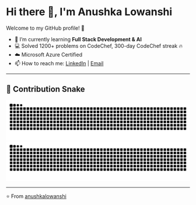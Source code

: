 # Hi there 👋, I'm Anushka Lowanshi  

Welcome to my GitHub profile! 🚀  

- 🌱 I’m currently learning **Full Stack Development & AI**  
- 💻 Solved 1200+ problems on CodeChef, 300-day CodeChef streak 🔥  
- ☁️ Microsoft Azure Certified  
- 📫 How to reach me: [LinkedIn](https://www.linkedin.com) | [Email](mailto:your-email@example.com)  


---

## 🐍 Contribution Snake

![GitHub Snake Light](https://raw.githubusercontent.com/anushkalowanshi/anushkalowanshi/output/github-contribution-grid-snake.svg#gh-light-mode-only)
![GitHub Snake Dark](https://raw.githubusercontent.com/anushkalowanshi/anushkalowanshi/output/github-contribution-grid-snake-dark.svg#gh-dark-mode-only)


---


⭐️ From [anushkalowanshi](https://github.com/anushkalowanshi)
